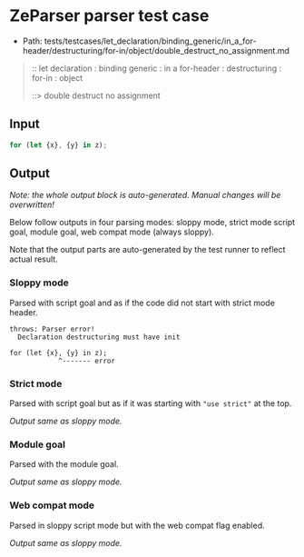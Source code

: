 # ZeParser parser test case

- Path: tests/testcases/let_declaration/binding_generic/in_a_for-header/destructuring/for-in/object/double_destruct_no_assignment.md

> :: let declaration : binding generic : in a for-header : destructuring : for-in : object
>
> ::> double destruct no assignment

## Input

`````js
for (let {x}, {y} in z);
`````

## Output

_Note: the whole output block is auto-generated. Manual changes will be overwritten!_

Below follow outputs in four parsing modes: sloppy mode, strict mode script goal, module goal, web compat mode (always sloppy).

Note that the output parts are auto-generated by the test runner to reflect actual result.

### Sloppy mode

Parsed with script goal and as if the code did not start with strict mode header.

`````
throws: Parser error!
  Declaration destructuring must have init

for (let {x}, {y} in z);
            ^------- error
`````

### Strict mode

Parsed with script goal but as if it was starting with `"use strict"` at the top.

_Output same as sloppy mode._

### Module goal

Parsed with the module goal.

_Output same as sloppy mode._

### Web compat mode

Parsed in sloppy script mode but with the web compat flag enabled.

_Output same as sloppy mode._
